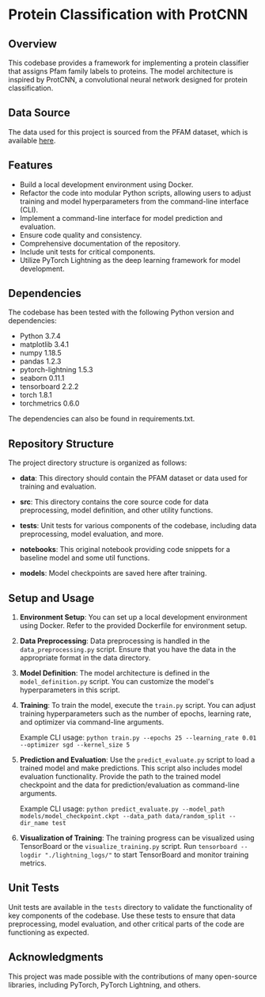 # Protein Classification with ProtCNN

## Overview

This codebase provides a framework for implementing a protein classifier that assigns Pfam family labels to proteins. The model architecture is inspired by ProtCNN, a convolutional neural network designed for protein classification.

## Data Source

The data used for this project is sourced from the PFAM dataset, which is available [here](https://www.kaggle.com/datasets/googleai/pfam-seed-random-split/).

## Features

- Build a local development environment using Docker.
- Refactor the code into modular Python scripts, allowing users to adjust training and model hyperparameters from the command-line interface (CLI).
- Implement a command-line interface for model prediction and evaluation.
- Ensure code quality and consistency.
- Comprehensive documentation of the repository.
- Include unit tests for critical components.
- Utilize PyTorch Lightning as the deep learning framework for model development.

## Dependencies

The codebase has been tested with the following Python version and dependencies:

- Python 3.7.4
- matplotlib 3.4.1
- numpy 1.18.5
- pandas 1.2.3
- pytorch-lightning 1.5.3
- seaborn 0.11.1
- tensorboard 2.2.2
- torch 1.8.1
- torchmetrics 0.6.0

The dependencies can also be found in requirements.txt.

## Repository Structure

The project directory structure is organized as follows:

- **data**: This directory should contain the PFAM dataset or data used for training and evaluation.

- **src**: This directory contains the core source code for data preprocessing, model definition, and other utility functions.

- **tests**: Unit tests for various components of the codebase, including data preprocessing, model evaluation, and more.

- **notebooks**: This original notebook providing code snippets for a baseline model and some util functions.

- **models**: Model checkpoints are saved here after training.

## Setup and Usage

1. **Environment Setup**: You can set up a local development environment using Docker. Refer to the provided Dockerfile for environment setup.

2. **Data Preprocessing**: Data preprocessing is handled in the `data_preprocessing.py` script. Ensure that you have the data in the appropriate format in the data directory.

3. **Model Definition**: The model architecture is defined in the `model_definition.py` script. You can customize the model's hyperparameters in this script.

4. **Training**: To train the model, execute the `train.py` script. You can adjust training hyperparameters such as the number of epochs, learning rate, and optimizer via command-line arguments.

    Example CLI usage:
       ```
       python train.py --epochs 25 --learning_rate 0.01 --optimizer sgd --kernel_size 5
       ```

5. **Prediction and Evaluation**: Use the `predict_evaluate.py` script to load a trained model and make predictions. This script also includes model evaluation functionality. Provide the path to the trained model checkpoint and the data for prediction/evaluation as command-line arguments.

    Example CLI usage:
       ```
       python predict_evaluate.py --model_path models/model_checkpoint.ckpt --data_path data/random_split --dir_name test
       ```

6. **Visualization of Training**: The training progress can be visualized using TensorBoard or the `visualize_training.py` script. Run `tensorboard --logdir "./lightning_logs/"` to start TensorBoard and monitor training metrics.

## Unit Tests

Unit tests are available in the `tests` directory to validate the functionality of key components of the codebase. Use these tests to ensure that data preprocessing, model evaluation, and other critical parts of the code are functioning as expected.

## Acknowledgments

This project was made possible with the contributions of many open-source libraries, including PyTorch, PyTorch Lightning, and others.